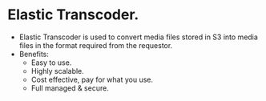 # **Elastic Transcoder.**

* Elastic Transcoder is used to convert media files stored in S3 into media files in the format required from the requestor.
* Benefits:
    * Easy to use.
    * Highly scalable.
    * Cost effective, pay for what you use.
    * Full managed & secure.